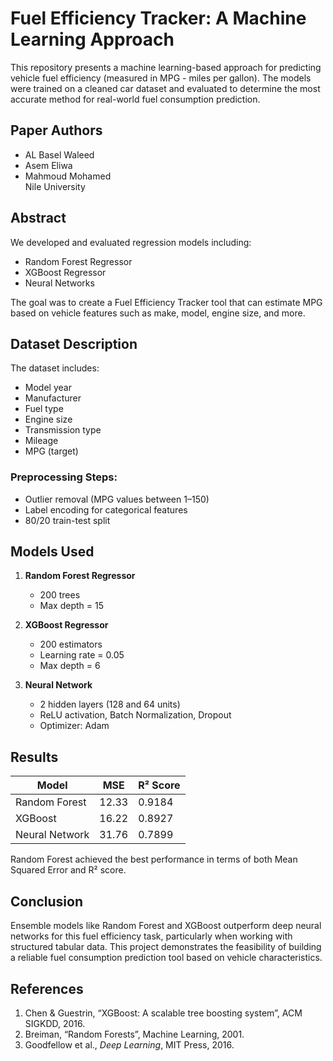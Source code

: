 # Fuel Efficiency Tracker: A Machine Learning Approach

This repository presents a machine learning-based approach for predicting vehicle fuel efficiency (measured in MPG - miles per gallon). The models were trained on a cleaned car dataset and evaluated to determine the most accurate method for real-world fuel consumption prediction.

## Paper Authors
- AL Basel Waleed  
- Asem Eliwa  
- Mahmoud Mohamed  
Nile University

## Abstract
We developed and evaluated regression models including:
- Random Forest Regressor
- XGBoost Regressor
- Neural Networks

The goal was to create a Fuel Efficiency Tracker tool that can estimate MPG based on vehicle features such as make, model, engine size, and more.

## Dataset Description
The dataset includes:
- Model year
- Manufacturer
- Fuel type
- Engine size
- Transmission type
- Mileage
- MPG (target)

### Preprocessing Steps:
- Outlier removal (MPG values between 1–150)
- Label encoding for categorical features
- 80/20 train-test split

## Models Used

1. **Random Forest Regressor**  
   - 200 trees  
   - Max depth = 15

2. **XGBoost Regressor**  
   - 200 estimators  
   - Learning rate = 0.05  
   - Max depth = 6

3. **Neural Network**  
   - 2 hidden layers (128 and 64 units)  
   - ReLU activation, Batch Normalization, Dropout  
   - Optimizer: Adam

## Results

| Model           | MSE     | R² Score |
|----------------|---------|----------|
| Random Forest  | 12.33   | 0.9184   |
| XGBoost        | 16.22   | 0.8927   |
| Neural Network | 31.76   | 0.7899   |

Random Forest achieved the best performance in terms of both Mean Squared Error and R² score.

## Conclusion
Ensemble models like Random Forest and XGBoost outperform deep neural networks for this fuel efficiency task, particularly when working with structured tabular data. This project demonstrates the feasibility of building a reliable fuel consumption prediction tool based on vehicle characteristics.

## References
1. Chen & Guestrin, “XGBoost: A scalable tree boosting system”, ACM SIGKDD, 2016.  
2. Breiman, “Random Forests”, Machine Learning, 2001.  
3. Goodfellow et al., *Deep Learning*, MIT Press, 2016.
